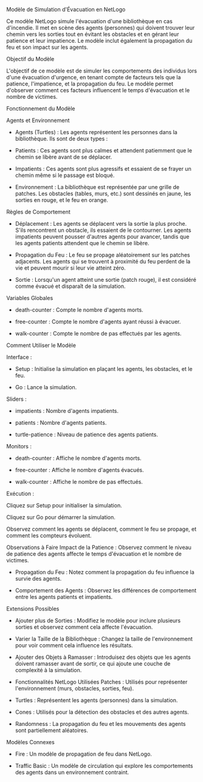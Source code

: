 Modèle de Simulation d'Évacuation en NetLogo

Ce modèle NetLogo simule l'évacuation d'une bibliothèque en cas d'incendie. Il met en scène des agents (personnes) qui doivent trouver leur chemin vers les sorties tout en évitant les obstacles et en gérant leur patience et leur impatience. Le modèle inclut également la propagation du feu et son impact sur les agents.

Objectif du Modèle

L'objectif de ce modèle est de simuler les comportements des individus lors d'une évacuation d'urgence, en tenant compte de facteurs tels que la patience, l'impatience, et la propagation du feu. Le modèle permet d'observer comment ces facteurs influencent le temps d'évacuation et le nombre de victimes.

Fonctionnement du Modèle

Agents et Environnement

- Agents (Turtles) : Les agents représentent les personnes dans la bibliothèque. Ils sont de deux types :

- Patients : Ces agents sont plus calmes et attendent patiemment que le chemin se libère avant de se déplacer.

- Impatients : Ces agents sont plus agressifs et essaient de se frayer un chemin même si le passage est bloqué.

- Environnement : La bibliothèque est représentée par une grille de patches. Les obstacles (tables, murs, etc.) sont dessinés en jaune, les sorties en rouge, et le feu en orange.

Règles de Comportement

- Déplacement : Les agents se déplacent vers la sortie la plus proche. S'ils rencontrent un obstacle, ils essaient de le contourner. Les agents impatients peuvent pousser d'autres agents pour avancer, tandis que les agents patients attendent que le chemin se libère.

- Propagation du Feu : Le feu se propage aléatoirement sur les patches adjacents. Les agents qui se trouvent à proximité du feu perdent de la vie et peuvent mourir si leur vie atteint zéro.

- Sortie : Lorsqu'un agent atteint une sortie (patch rouge), il est considéré comme évacué et disparaît de la simulation.

Variables Globales

- death-counter : Compte le nombre d'agents morts.

- free-counter : Compte le nombre d'agents ayant réussi à évacuer.

- walk-counter : Compte le nombre de pas effectués par les agents.

Comment Utiliser le Modèle

Interface :

- Setup : Initialise la simulation en plaçant les agents, les obstacles, et le feu.

- Go : Lance la simulation.

Sliders :

- impatients : Nombre d'agents impatients.

- patients : Nombre d'agents patients.

- turtle-patience : Niveau de patience des agents patients.

Monitors :

- death-counter : Affiche le nombre d'agents morts.

- free-counter : Affiche le nombre d'agents évacués.

- walk-counter : Affiche le nombre de pas effectués.

Exécution :

Cliquez sur Setup pour initialiser la simulation.

Cliquez sur Go pour démarrer la simulation.

Observez comment les agents se déplacent, comment le feu se propage, et comment les compteurs évoluent.

Observations à Faire
Impact de la Patience : Observez comment le niveau de patience des agents affecte le temps d'évacuation et le nombre de victimes.

- Propagation du Feu : Notez comment la propagation du feu influence la survie des agents.

- Comportement des Agents : Observez les différences de comportement entre les agents patients et impatients.

Extensions Possibles

- Ajouter plus de Sorties : Modifiez le modèle pour inclure plusieurs sorties et observez comment cela affecte l'évacuation.

- Varier la Taille de la Bibliothèque : Changez la taille de l'environnement pour voir comment cela influence les résultats.

- Ajouter des Objets à Ramasser : Introduisez des objets que les agents doivent ramasser avant de sortir, ce qui ajoute une couche de complexité à la simulation.

- Fonctionnalités NetLogo Utilisées
Patches : Utilisés pour représenter l'environnement (murs, obstacles, sorties, feu).

- Turtles : Représentent les agents (personnes) dans la simulation.

- Cones : Utilisés pour la détection des obstacles et des autres agents.

- Randomness : La propagation du feu et les mouvements des agents sont partiellement aléatoires.

Modèles Connexes

- Fire : Un modèle de propagation de feu dans NetLogo.

- Traffic Basic : Un modèle de circulation qui explore les comportements des agents dans un environnement contraint.

